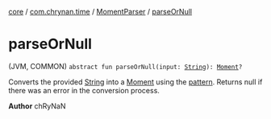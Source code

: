 [core](../../index.md) / [com.chrynan.time](../index.md) / [MomentParser](index.md) / [parseOrNull](./parse-or-null.md)

# parseOrNull

(JVM, COMMON) `abstract fun parseOrNull(input: `[`String`](https://kotlinlang.org/api/latest/jvm/stdlib/kotlin/-string/index.html)`): `[`Moment`](../-moment/index.md)`?`

Converts the provided [String](https://kotlinlang.org/api/latest/jvm/stdlib/kotlin/-string/index.html) into a [Moment](../-moment/index.md) using the [pattern](pattern.md). Returns null if there was an error in the
conversion process.

**Author**
chRyNaN

